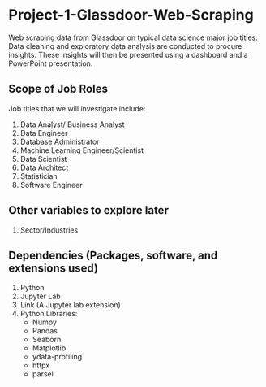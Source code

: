 # Project-1-Glassdoor-Web-Scraping
Web scraping data from Glassdoor on typical data science major job titles. Data cleaning and exploratory data analysis are conducted to procure insights. These insights will then be presented using a dashboard and a PowerPoint presentation.

## Scope of Job Roles
Job titles that we will investigate include:
1. Data Analyst/ Business Analyst
2. Data Engineer
3. Database Administrator
4. Machine Learning Engineer/Scientist
5. Data Scientist
6. Data Architect
7. Statistician
8. Software Engineer

## Other variables to explore later
1. Sector/Industries

## Dependencies (Packages, software, and extensions used)
1. Python
2. Jupyter Lab
3. Link (A Jupyter lab extension)
4. Python Libraries:
   - Numpy
   - Pandas
   - Seaborn
   - Matplotlib
   - ydata-profiling
   - httpx
   - parsel
